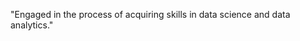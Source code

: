 "Engaged in the process of acquiring skills in data science and data analytics."

<!---
Snee21/Snee21 is a ✨ special ✨ repository because its `README.md` (this file) appears on your GitHub profile.
You can click the Preview link to take a look at your changes.
--->
